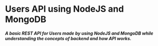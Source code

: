 # Users API using NodeJS and MongoDB

##### A basic REST API for Users made by using NodeJS and MongoDB while understanding the concepts of backend and how API works.
